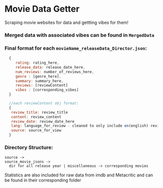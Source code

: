 # Movie Data Getter

Scraping movie websites for data and gettting vibes for them!

### Merged data with associated vibes can be found in `MergedData`

### Final format for each `movieName_releaseData_Director.json`:
 ```js
   {
      rating: rating_here,
      release_data: release_date_here,
      num_reviews: number_of_reviews_here,
      genre : [genre_here],
      summary: summary_here,
      reviews: [reviewContent]
      vibes : [corresponding_vibes]
   }

   //each reviewContent obj format:
   {
    review_title: review_title
    content: review_content
    review_date: review_date_here
    lang: language_for_review - cleaned to only include en(english) reviews
    source: source_for_view
   }
 ```

### Directory Structure:
    source -> 
    source_movie_jsons -> 
      dir for all release year | miscellaneous -> corresponding movies
  
Statistics are also included for raw data from imdb and Metacritic and can be 
found in their corresponding folder


